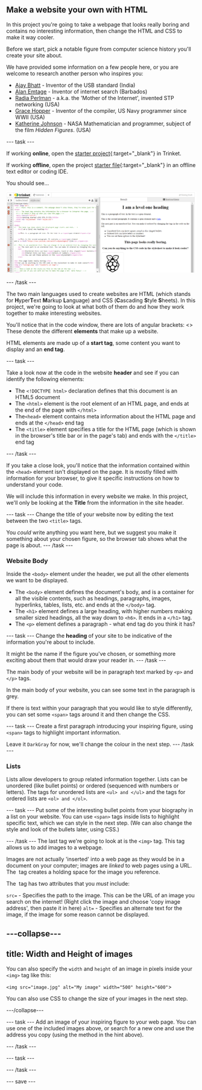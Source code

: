 ## Make a website your own with HTML

In this project you're going to take a webpage that looks really boring and contains no interesting information, then change the HTML and CSS to make it way cooler. 

Before we start, pick a notable figure from computer science history you'll create your site about. 

We have provided some information on a few people here, or you are welcome to research another person who inspires you:
+ [Ajay Bhatt](https://en.wikipedia.org/wiki/Ajay_Bhatt) - Inventor of the USB standard (India)
+ [Alan Emtage](https://en.wikipedia.org/wiki/Alan_Emtage) - Inventor of internet search (Barbados)
+ [Radia Perlman](https://en.wikipedia.org/wiki/Radia_Perlman) - a.k.a. the 'Mother of the Internet', invented STP networking (USA)
+ [Grace Hopper](https://en.wikipedia.org/wiki/Grace_Hopper) - Inventor of the compiler, US Navy programmer since WWII (USA)
+ [Katherine Johnson](https://en.wikipedia.org/wiki/Katherine_Johnson) - NASA Mathematician and programmer, subject of the film *Hidden Figures*. (USA)

--- task ---

If working **online**, open the [starter project](https://trinket.io/library/trinkets/609451ca1d){:target="_blank"} in Trinket.
 
If working **offline**, open the project [starter file](http://rpf.io/p/en/edit-the-web-get){:target="_blank"} in an offline text editor or coding IDE. 

You should see...
 
![starter project](images/starter-project.png)

--- /task ---

The two main languages used to create websites are HTML (which stands for **H**yper**T**ext **M**arkup **L**anguage) and CSS (**C**ascading **S**tyle **S**heets). In this project, we're going to look at what both of them do and how they work together to make interesting websites.

You'll notice that in the code window, there are lots of angular brackets: <> These denote the different **elements** that make up a website. 

HTML elements are made up of a **start tag**, some content you want to display and an **end tag**.

--- task ---

Take a look now at the code in the website **header** and see if you can identify the following elements:

+ The ```<!DOCTYPE html>``` declaration defines that this document is an HTML5 document
+ The ```<html>``` element is the root element of an HTML page, and ends at the end of the page with ```</html>```
+ The```<head>``` element contains meta information about the HTML page and ends at the ```</head>``` end tag
+ The ```<title>``` element specifies a title for the HTML page (which is shown in the browser's title bar or in the page's tab) and ends with the ```</title>``` end tag

--- /task ---

If you take a close look, you'll notice that the information contained within the ```<head>``` element isn't displayed on the page. It is mostly filled with information for your browser, to give it specific instructions on how to understand your code. 

We will include this information in every website we make. In this project, we'll only be looking at the **Title** from the information in the site header.

--- task ---
Change the title of your website now by editing the text between the two ```<title>``` tags.

You *could* write anything you want here, but we suggest you make it something about your chosen figure, so the browser tab shows what the page is about.
--- /task ---

### Website Body
Inside the ```<body>``` element under the header, we put all the other elements we want to be displayed. 

+ The ```<body>``` element defines the document's body, and is a container for all the visible contents, such as headings, paragraphs, images, hyperlinks, tables, lists, etc. and ends at the ```</body>``` tag.
+ The ```<h1>``` element defines a large heading, with higher numbers making smaller sized headings, all the way down to ```<h6>```. It ends in a ```</h1>``` tag.
+ The ```<p>``` element defines a paragraph - what end tag do you think it has?

--- task ---
Change the **heading** of your site to be indicative of the information you're about to include. 

It might be the name if the figure you've chosen, or something more exciting about them that would draw your reader in.
--- /task ---

The main body of your website will be in paragraph text marked by ```<p>``` and ```</p>``` tags. 

In the main body of your website, you can see some text in the paragraph is grey.

If there is text within your paragraph that you would like to style differently, you can set some ```<span>``` tags around it and then change the CSS. 

--- task ---
Create a first paragraph introducing your inspiring figure, using ```<span>``` tags to highlight important information. 

Leave it ```DarkGray``` for now, we'll change the colour in the next step.
--- /task ---

### Lists 

Lists allow developers to group related information together. Lists can be unordered (like bullet points) or ordered (sequenced with numbers or letters). The tags for unordered lists are ```<ul> and </ul>``` and the tags for ordered lists are ```<ol> and </ol>```.


--- task ---
Put some of the interesting bullet points from your biography in a list on your website. You can use ```<span>``` tags inside lists to highlight specific text, which we can style in the next step. (We can also change the style and look of the bullets later, using CSS.)

--- /task ---
The last tag we're going to look at is the ```<img>``` tag. This tag allows us to add images to a webpage. 

Images are not actually 'inserted' into a web page as they would be in a document on your computer; images are *linked* to web pages using a URL. The <img> tag creates a holding space for the image you reference.

The <img> tag has two attributes that you *must* include:

```src=``` - Specifies the path to the image. This can be the URL of an image you search on the internet! (Right click the image and choose 'copy image address', then paste it in here)
```alt=``` - Specifies an alternate text for the image, if the image for some reason cannot be displayed.

---collapse---
---
title: Width and Height of images
---

You can also specify the ```width``` and ```height``` of an image in pixels inside your ```<img>``` tag like this:

```<img src="image.jpg" alt="My image" width="500" height="600"```>

You can also use CSS to change the size of your images in the next step.

---/collapse---

--- task ---
Add an image of your inspiring figure to your web page. You can use one of the included images above, or search for a new one and use the address you copy (using the method in the hint above).

--- /task ---



--- task ---

--- /task ---



--- save ---